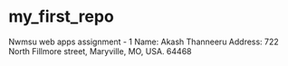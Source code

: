 # my_first_repo
Nwmsu web apps assignment - 1
Name: Akash Thanneeru 
Address: 722 North Fillmore street, Maryville, MO, USA. 64468
